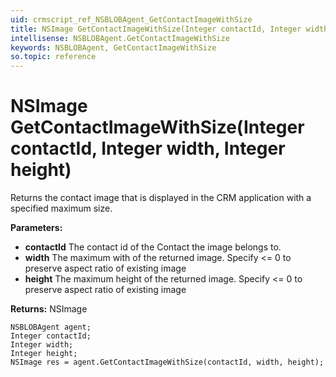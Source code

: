 ```yaml
---
uid: crmscript_ref_NSBLOBAgent_GetContactImageWithSize
title: NSImage GetContactImageWithSize(Integer contactId, Integer width, Integer height)
intellisense: NSBLOBAgent.GetContactImageWithSize
keywords: NSBLOBAgent, GetContactImageWithSize
so.topic: reference
---
```


# NSImage GetContactImageWithSize(Integer contactId, Integer width, Integer height)

Returns the contact image that is displayed in the CRM application with a specified maximum size.

**Parameters:**
 - **contactId** The contact id of the Contact the image belongs to.
 - **width** The maximum with of the returned image. Specify <= 0 to preserve aspect ratio of existing image
 - **height** The maximum height of the returned image. Specify <= 0 to preserve aspect ratio of existing image

**Returns:** NSImage

```crmscript
NSBLOBAgent agent;
Integer contactId;
Integer width;
Integer height;
NSImage res = agent.GetContactImageWithSize(contactId, width, height);
```

